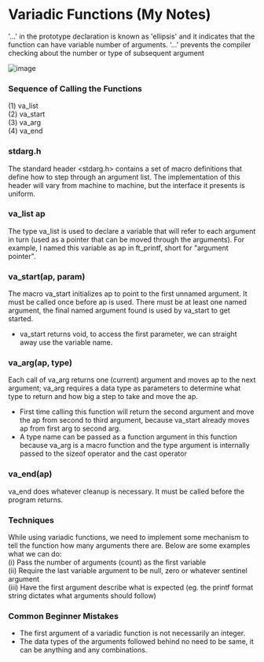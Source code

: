 # Variadic Functions (My Notes)
'...' in the prototype declaration is known as 'ellipsis' and it indicates that the function can have variable number of arguments.
‘...’ prevents the compiler checking about the number or type of subsequent argument

![image](https://user-images.githubusercontent.com/76621210/124390721-72855f00-dd1f-11eb-9b3a-3bd5c1535c85.png)

### Sequence of Calling the Functions
(1) va_list\
(2) va_start\
(3) va_arg\
(4) va_end

### stdarg.h
The standard header <stdarg.h> contains a set of macro definitions that define how to step through an argument list. 
The implementation of this header will vary from machine to machine, but the interface it presents is uniform.

### va_list ap
The type va_list is used to declare a variable that will refer to each argument in turn (used as a pointer that can be moved through the arguments). 
For example, I named this variable as ap in ft_printf, short for "argument pointer".

### va_start(ap, param)
The macro va_start initializes ap to point to the first unnamed argument. It must be called once before ap is used. 
There must be at least one named argument, the final named argument found is used by va_start to get started.
- va_start returns void, to access the first parameter, we can straight away use the variable name.

### va_arg(ap, type)
Each call of va_arg returns one (current) argument and moves ap to the next argument; 
va_arg requires a data type as parameters to determine what type to return and how big a step to take and move the ap.
- First time calling this function will return the second argument and move the ap from second to third argument, 
because va_start already moves ap from first arg to second arg.
- A type name can be passed as a function argument in this function because va_arg is a macro function 
and the type argument is internally passed to the sizeof operator and the cast operator

### va_end(ap)
va_end does whatever cleanup is necessary. It must be called before the program returns.

### Techniques
While using variadic functions, we need to implement some mechanism to tell the function how many arguments there are. Below are some examples what we can do:\
(i) Pass the number of arguments (count) as the first variable\
(ii) Require the last variable argument to be null, zero or whatever sentinel argument\
(iii) Have the first argument describe what is expected (eg. the printf format string dictates what arguments should follow)

### Common Beginner Mistakes
- The first argument of a variadic function is not necessarily an integer.
- The data types of the arguments followed behind no need to be same, it can be anything and any combinations.
